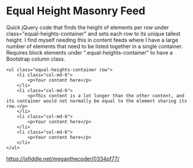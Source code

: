 # Equal Height Masonry Feed

Quick jQuery code that finds the height of elements per row under class="equal-heights-container" and sets each row to its unique tallest height. I find myself needing this in content feeds where I have a large number of elements that need to be listed together in a single container. Requires block elements under ".equal-heights-container" to have a Bootstrap column class.


```
<ul class="equal-heights-container row">
	<li class="col-md-6">
		<p>Your content here</p>
	</li>
	<li class="col-md-6">
		<p>This content is a lot longer than the other content, and its container would not normally be equal to the element sharing its row.</p>
	</li>
	<li class="col-md-6">
		<p>Your content here</p>
	</li>
	<li class="col-md-6">
		<p>Your content here</p>
	</li>
</ul>
```

https://jsfiddle.net/meganthecoder/0334pf77/
